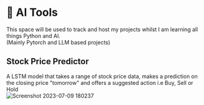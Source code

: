 # :paperclip: AI Tools

This space will be used to track and host my projects whilst I am learning all things Python and AI.\
(Mainly Pytorch and LLM based projects) 

## Stock Price Predictor
A LSTM model that takes a range of stock price data, makes a prediction on the closing price "tomorrow" and offers a suggested action i.e Buy, Sell or Hold
\
![Screenshot 2023-07-09 180237](https://github.com/andr3w-hilton/AI_Tools/assets/18952378/25ec274d-cf11-47aa-b1a6-3109871dcd2e)


<!-- Portfolio Health Checker
This one is not AI driven at all, but still lives here as it is Stock Portfolio
![Screenshot 2023-07-09 180059](https://github.com/andr3w-hilton/AI_Tools/assets/18952378/75fa1699-349e-4ffe-84ed-328f08f580e5)

-->
